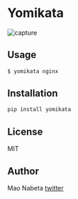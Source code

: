 # Yomikata

![capture](http://i.imgur.com/U4gJ2Bt.png)

## Usage

```sh
$ yomikata nginx
```

## Installation

```sh
pip install yomikata
```

## License
MIT

## Author

Mao Nabeta
[twitter](https://twitter.com/nabetama)
